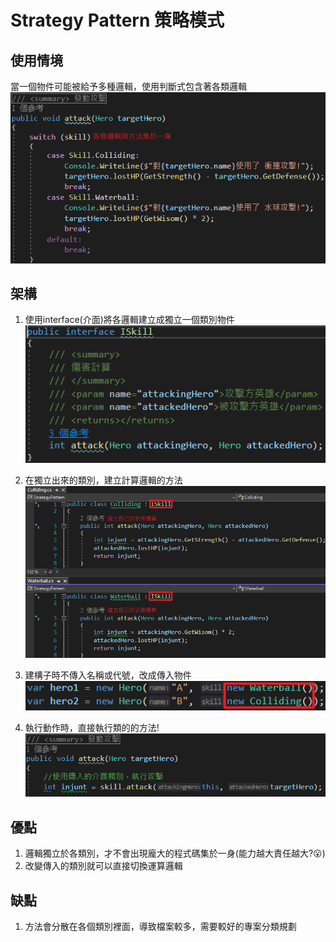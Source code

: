 # Strategy Pattern 策略模式

## 使用情境

當一個物件可能被給予多種邏輯，使用判斷式包含著各類邏輯
![](../MD_Img/StrategyPattern00.png)

## 架構

1. 使用interface(介面)將各邏輯建立成獨立一個類別物件
   ![](../MD_Img/StrategyPattern01.png)

2. 在獨立出來的類別，建立計算邏輯的方法
   ![](../MD_Img/StrategyPattern02.png)

3. 建構子時不傳入名稱或代號，改成傳入物件
   ![](../MD_Img/StrategyPattern03.png)

4. 執行動作時，直接執行類的的方法!
   ![](../MD_Img/StrategyPattern04.png)

## 優點

1. 邏輯獨立於各類別，才不會出現龐大的程式碼集於一身(能力越大責任越大?😮)
2. 改變傳入的類別就可以直接切換運算邏輯

## 缺點

1. 方法會分散在各個類別裡面，導致檔案較多，需要較好的專案分類規劃

